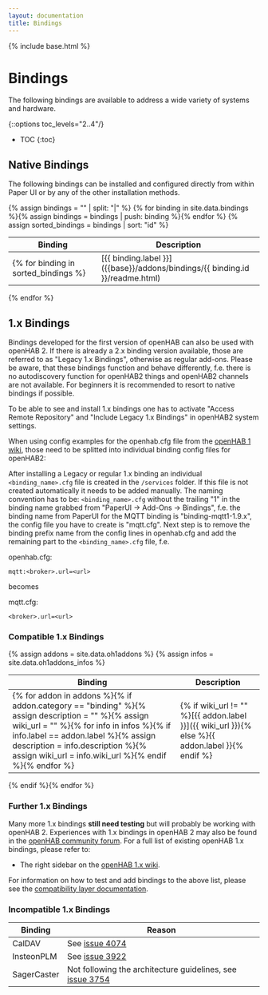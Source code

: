 ```yaml
---
layout: documentation
title: Bindings
---
```


{% include base.html %}

# Bindings

The following bindings are available to address a wide variety of systems and hardware.

{::options toc_levels="2..4"/}

* TOC
{:toc}

## Native Bindings

The following bindings can be installed and configured directly from within Paper UI or by any of the other installation methods.

{% assign bindings = "" | split: "|" %}
{% for binding in site.data.bindings %}{% assign bindings = bindings | push: binding %}{% endfor %}
{% assign sorted_bindings = bindings | sort: "id" %}

| Binding | Description |
|---------|-------------|
{% for binding in sorted_bindings %}| [{{ binding.label }}]({{base}}/addons/bindings/{{ binding.id }}/readme.html) | {{ binding.description }} |
{% endfor %}

## 1.x Bindings

Bindings developed for the first version of openHAB can also be used with openHAB 2. If there is already a 2.x binding version available, those are referred to as "Legacy 1.x Bindings", otherwise as regular add-ons.
Please be aware, that these bindings function and behave differently, f.e. there is no autodiscovery function for openHAB2 things and openHAB2 channels are not available.
For beginners it is recommended to resort to native bindings if possible.

To be able to see and install 1.x bindings one has to activate "Access Remote Repository" and "Include Legacy 1.x Bindings" in openHAB2 system settings.

When using config examples for the openhab.cfg file from the [openHAB 1 wiki](https://github.com/openhab/openhab1-addons/wiki), those need to be splitted into individual binding config files for openHAB2:

After installing a Legacy or regular 1.x binding an individual `<binding_name>.cfg` file is created in the `/services` folder. If this file is not created automatically it needs to be added manually.
The naming convention has to be: `<binding_name>.cfg` without the trailing "1" in the binding name grabbed from "PaperUI -> Add-Ons -> Bindings", f.e. the binding name from PaperUI for the MQTT binding is "binding-mqtt1-1.9.x", the config file you have to create is "mqtt.cfg".
Next step is to remove the binding prefix name from the config lines in openhab.cfg and add the remaining part to the `<binding_name>.cfg` file, f.e.

openhab.cfg:

`mqtt:<broker>.url=<url>`

becomes

mqtt.cfg:

`<broker>.url=<url>`

### Compatible 1.x Bindings

{% assign addons = site.data.oh1addons %}
{% assign infos = site.data.oh1addons_infos %}

| Binding | Description |
|---------|-------------|
{% for addon in addons %}{% if addon.category == "binding" %}{% assign description = "" %}{% assign wiki_url = "" %}{% for info in infos %}{% if info.label == addon.label %}{% assign description = info.description %}{% assign wiki_url = info.wiki_url %}{% endif %}{% endfor %}|  {% if wiki_url != "" %}[{{ addon.label }}]({{ wiki_url }}){% else %}{{ addon.label }}{% endif %} | {{ description }} |
{% endif %}{% endfor %}

### Further 1.x Bindings

Many more 1.x bindings **still need testing** but will probably be working with openHAB 2.
Experiences with 1.x bindings in openHAB 2 may also be found in the [openHAB community forum](https://community.openhab.org).
For a full list of existing openHAB 1.x bindings, please refer to:

* The right sidebar on the [openHAB 1.x wiki](https://github.com/openhab/openhab/wiki/Configuring-the-openHAB-runtime).

For information on how to test and add bindings to the above list, please see the [compatibility layer documentation]({{base}}/developers/development/compatibilitylayer.html#how-to-use-openhab-1x-add-ons-that-are-not-part-of-the-distribution).

### Incompatible 1.x Bindings

| Binding         | Reason |
|-----------------|--------|
| CalDAV          | See [issue 4074](https://github.com/openhab/openhab/issues/4074) |
| InsteonPLM      | See [issue 3922](https://github.com/openhab/openhab/issues/3922) |
| SagerCaster     | Not following the architecture guidelines, see [issue 3754](https://github.com/openhab/openhab/issues/3754) |
